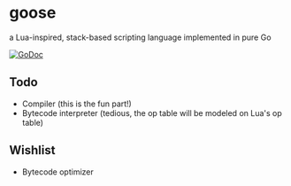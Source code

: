 # goose
a Lua-inspired, stack-based scripting language implemented in pure Go

[![GoDoc](https://godoc.org/github.com/jncornett/goose?status.svg)](https://godoc.org/github.com/jncornett/goose)

## Todo
- Compiler (this is the fun part!)
- Bytecode interpreter (tedious, the op table will be modeled on Lua's op table)

## Wishlist
- Bytecode optimizer

